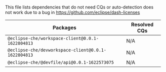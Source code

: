 This file lists dependencies that do not need CQs or auto-detection does not work due to a bug in https://github.com/eclipse/dash-licenses

| Packages | Resolved CQs |
| --- | --- |
| `@eclipse-che/workspace-client@0.0.1-1622804813` | N/A |
| `@eclipse-che/devworkspace-client@0.0.1-1622804813` | N/A |
| `@eclipse-che/@devfile/api@0.0.1-1622573075` | N/A |
